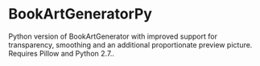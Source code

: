 # BookArtGeneratorPy
Python version of BookArtGenerator with improved support for transparency, smoothing and an additional proportionate preview picture. Requires Pillow and Python 2.7..
